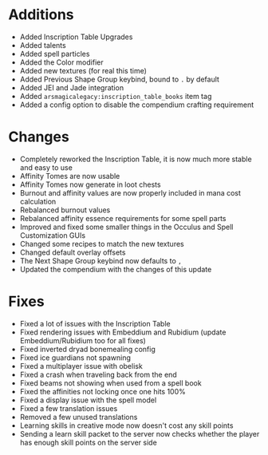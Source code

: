 # Additions

- Added Inscription Table Upgrades
- Added talents
- Added spell particles
- Added the Color modifier
- Added new textures (for real this time)
- Added Previous Shape Group keybind, bound to `.` by default
- Added JEI and Jade integration
- Added `arsmagicalegacy:inscription_table_books` item tag
- Added a config option to disable the compendium crafting requirement

# Changes

- Completely reworked the Inscription Table, it is now much more stable and easy to use
- Affinity Tomes are now usable
- Affinity Tomes now generate in loot chests
- Burnout and affinity values are now properly included in mana cost calculation
- Rebalanced burnout values
- Rebalanced affinity essence requirements for some spell parts
- Improved and fixed some smaller things in the Occulus and Spell Customization GUIs
- Changed some recipes to match the new textures
- Changed default overlay offsets
- The Next Shape Group keybind now defaults to `,`
- Updated the compendium with the changes of this update

# Fixes

- Fixed a lot of issues with the Inscription Table
- Fixed rendering issues with Embeddium and Rubidium (update Embeddium/Rubidium too for all fixes)
- Fixed inverted dryad bonemealing config
- Fixed ice guardians not spawning
- Fixed a multiplayer issue with obelisk
- Fixed a crash when traveling back from the end
- Fixed beams not showing when used from a spell book
- Fixed the affinities not locking once one hits 100%
- Fixed a display issue with the spell model
- Fixed a few translation issues
- Removed a few unused translations
- Learning skills in creative mode now doesn't cost any skill points
- Sending a learn skill packet to the server now checks whether the player has enough skill points on the server side
